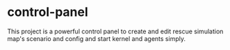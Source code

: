 # control-panel
This project is a powerful control panel to create and edit rescue simulation map's scenario and config and start kernel and agents simply.
